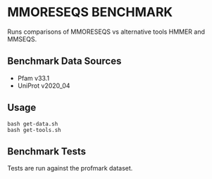 # MMORESEQS BENCHMARK

Runs comparisons of MMORESEQS vs alternative tools HMMER and MMSEQS.

## Benchmark Data Sources

- Pfam v33.1
- UniProt v2020_04

## Usage

```
bash get-data.sh
bash get-tools.sh
```

## Benchmark Tests

Tests are run against the profmark dataset.
